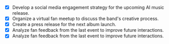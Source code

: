 - [x] Develop a social media engagement strategy for the upcoming AI music release.
- [x] Organize a virtual fan meetup to discuss the band's creative process.
- [x] Create a press release for the next album launch.
- [x] Analyze fan feedback from the last event to improve future interactions.
- [x] Analyze fan feedback from the last event to improve future interactions.
